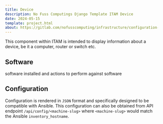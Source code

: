```yaml
---
title: Device
description: No Fuss Computings Django Template ITAM Device
date: 2024-05-15
template: project.html
about: https://gitlab.com/nofusscomputing/infrastructure/configuration-management/django_app
---
```


This component within ITAM is intended to display information about a device, be it a computer, router or switch etc.


## Software

software installed and actions to perform against software


## Configuration

Configuration is rendered in `JSON` format and specifically designed to be compatible with Ansible. This configuration can also be obtained from API endpoint `/api/config/<machine-slug>` where `<machine-slug>` would match the Ansible `inventory_hostname`.
